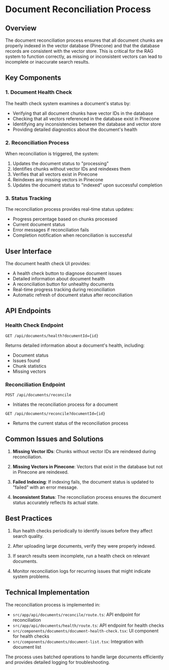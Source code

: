 # Document Reconciliation Process

## Overview

The document reconciliation process ensures that all document chunks are properly indexed in the vector database (Pinecone) and that the database records are consistent with the vector store. This is critical for the RAG system to function correctly, as missing or inconsistent vectors can lead to incomplete or inaccurate search results.

## Key Components

### 1. Document Health Check

The health check system examines a document's status by:

- Verifying that all document chunks have vector IDs in the database
- Checking that all vectors referenced in the database exist in Pinecone
- Identifying any inconsistencies between the database and vector store
- Providing detailed diagnostics about the document's health

### 2. Reconciliation Process

When reconciliation is triggered, the system:

1. Updates the document status to "processing"
2. Identifies chunks without vector IDs and reindexes them
3. Verifies that all vectors exist in Pinecone
4. Reindexes any missing vectors in Pinecone
5. Updates the document status to "indexed" upon successful completion

### 3. Status Tracking

The reconciliation process provides real-time status updates:

- Progress percentage based on chunks processed
- Current document status
- Error messages if reconciliation fails
- Completion notification when reconciliation is successful

## User Interface

The document health check UI provides:

- A health check button to diagnose document issues
- Detailed information about document health
- A reconciliation button for unhealthy documents
- Real-time progress tracking during reconciliation
- Automatic refresh of document status after reconciliation

## API Endpoints

### Health Check Endpoint

`GET /api/documents/health?documentId={id}`

Returns detailed information about a document's health, including:

- Document status
- Issues found
- Chunk statistics
- Missing vectors

### Reconciliation Endpoint

`POST /api/documents/reconcile`

- Initiates the reconciliation process for a document

`GET /api/documents/reconcile?documentId={id}`

- Returns the current status of the reconciliation process

## Common Issues and Solutions

1. **Missing Vector IDs**: Chunks without vector IDs are reindexed during reconciliation.

2. **Missing Vectors in Pinecone**: Vectors that exist in the database but not in Pinecone are reindexed.

3. **Failed Indexing**: If indexing fails, the document status is updated to "failed" with an error message.

4. **Inconsistent Status**: The reconciliation process ensures the document status accurately reflects its actual state.

## Best Practices

1. Run health checks periodically to identify issues before they affect search quality.

2. After uploading large documents, verify they were properly indexed.

3. If search results seem incomplete, run a health check on relevant documents.

4. Monitor reconciliation logs for recurring issues that might indicate system problems.

## Technical Implementation

The reconciliation process is implemented in:

- `src/app/api/documents/reconcile/route.ts`: API endpoint for reconciliation
- `src/app/api/documents/health/route.ts`: API endpoint for health checks
- `src/components/documents/document-health-check.tsx`: UI component for health checks
- `src/components/documents/document-list.tsx`: Integration with document list

The process uses batched operations to handle large documents efficiently and provides detailed logging for troubleshooting.
